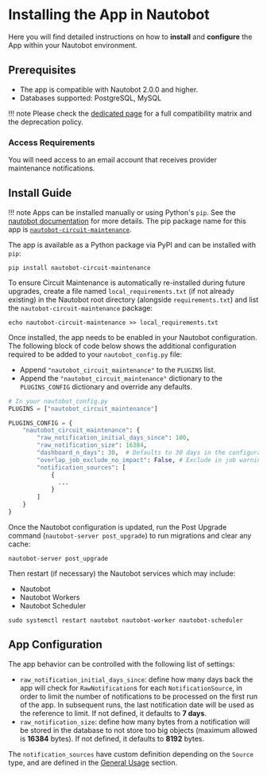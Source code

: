 # Installing the App in Nautobot

Here you will find detailed instructions on how to **install** and **configure** the App within your Nautobot environment.

## Prerequisites

- The app is compatible with Nautobot 2.0.0 and higher.
- Databases supported: PostgreSQL, MySQL

!!! note
Please check the [dedicated page](compatibility_matrix.md) for a full compatibility matrix and the deprecation policy.

### Access Requirements

You will need access to an email account that receives provider maintenance notifications.

## Install Guide

!!! note
    Apps can be installed manually or using Python's `pip`. See the [nautobot documentation](https://docs.nautobot.com/projects/core/en/stable/plugins/#install-the-package) for more details. The pip package name for this app is [`nautobot-circuit-maintenance`](https://pypi.org/project/nautobot-circuit-maintenance/).

The app is available as a Python package via PyPI and can be installed with `pip`:

```shell
pip install nautobot-circuit-maintenance
```

To ensure Circuit Maintenance is automatically re-installed during future upgrades, create a file named `local_requirements.txt` (if not already existing) in the Nautobot root directory (alongside `requirements.txt`) and list the `nautobot-circuit-maintenance` package:

```shell
echo nautobot-circuit-maintenance >> local_requirements.txt
```

Once installed, the app needs to be enabled in your Nautobot configuration. The following block of code below shows the additional configuration required to be added to your `nautobot_config.py` file:

- Append `"nautobot_circuit_maintenance"` to the `PLUGINS` list.
- Append the `"nautobot_circuit_maintenance"` dictionary to the `PLUGINS_CONFIG` dictionary and override any defaults.

```python
# In your nautobot_config.py
PLUGINS = ["nautobot_circuit_maintenance"]

PLUGINS_CONFIG = {
    "nautobot_circuit_maintenance": {
        "raw_notification_initial_days_since": 100,
        "raw_notification_size": 16384,
        "dashboard_n_days": 30,  # Defaults to 30 days in the configurations, change/override here
        "overlap_job_exclude_no_impact": False, # Exclude in job warnings the impact of `No-Impact`
        "notification_sources": [
            {
              ...
            }
        ]
    }
}
```

Once the Nautobot configuration is updated, run the Post Upgrade command (`nautobot-server post_upgrade`) to run migrations and clear any cache:

```shell
nautobot-server post_upgrade
```

Then restart (if necessary) the Nautobot services which may include:

- Nautobot
- Nautobot Workers
- Nautobot Scheduler

```shell
sudo systemctl restart nautobot nautobot-worker nautobot-scheduler
```

## App Configuration

The app behavior can be controlled with the following list of settings:

- `raw_notification_initial_days_since`: define how many days back the app will check for `RawNotification`s for each `NotificationSource`, in order to limit the number of notifications to be processed on the first run of the app. In subsequent runs, the last notification date will be used as the reference to limit. If not defined, it defaults to **7 days**.
- `raw_notification_size`: define how many bytes from a notification will be stored in the database to not store too big objects (maximum allowed is **16384** bytes). If not defined, it defaults to **8192** bytes.

The `notification_sources` have custom definition depending on the `Source` type, and are defined in the [General Usage](../user/app_use_cases.md#general-usage) section.
